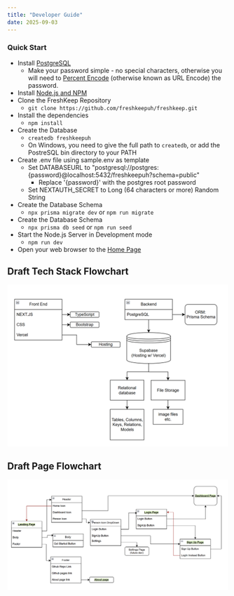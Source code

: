 ```yaml
---
title: "Developer Guide"
date: 2025-09-03
---
```

### Quick Start
* Install [PostgreSQL](https://www.postgresql.org/download/)
  * Make your password simple - no special characters, otherwise you will need to [Percent Encode](https://developer.mozilla.org/en-US/docs/Glossary/Percent-encoding) (otherwise known as URL Encode) the password.
* Install [Node.js and NPM](https://nodejs.org/en/download/)
* Clone the FreshKeep Repository
  * `git clone https://github.com/freshkeepuh/freshkeep.git`
* Install the dependencies
  * `npm install`
* Create the Database
  * `createdb freshkeepuh`
  * On Windows, you need to give the full path to `createdb`, or add the PostreSQL bin directory to your PATH
* Create .env file using sample.env as template
  * Set DATABASEURL to "postgresql://postgres:{password}@localhost:5432/freshkeepuh?schema=public"
    * Replace '{password}' with the postgres root password
  * Set NEXTAUTH_SECRET to Long (64 characters or more) Random String
* Create the Database Schema
  * `npx prisma migrate dev` or `npm run migrate`
* Create the Database Schema
  * `npx prisma db seed` or `npm run seed`
* Start the Node.js Server in Development mode
  * `npm run dev`
* Open your web browser to the [Home Page](http://localhost:3000)

## Draft Tech Stack Flowchart

<img src="images/devGuide/draft-tech-stack-flow-chart.png" alt="Tech Stack Flowchart">

## Draft Page Flowchart
<img src="images/devGuide/draft-page-flow-chart.png" alt="Page Flow Chart">

